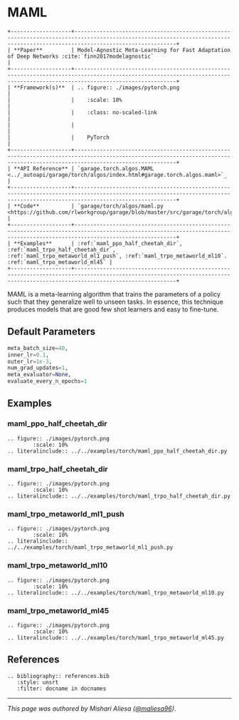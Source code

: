 # MAML

```eval_rst
+-------------------+----------------------------------------------------------------------------------------------------------------------------------------------------------------------------+
| **Paper**         | Model-Agnostic Meta-Learning for Fast Adaptation of Deep Networks :cite:`finn2017modelagnostic`                                                                            |
+-------------------+----------------------------------------------------------------------------------------------------------------------------------------------------------------------------+
| **Framework(s)**  | .. figure:: ./images/pytorch.png                                                                                                                                           |
|                   |    :scale: 10%                                                                                                                                                             |
|                   |    :class: no-scaled-link                                                                                                                                                  |
|                   |                                                                                                                                                                            |
|                   |    PyTorch                                                                                                                                                                 |
+-------------------+----------------------------------------------------------------------------------------------------------------------------------------------------------------------------+
| **API Reference** | `garage.torch.algos.MAML <../_autoapi/garage/torch/algos/index.html#garage.torch.algos.maml>`_                                                                             |
+-------------------+----------------------------------------------------------------------------------------------------------------------------------------------------------------------------+
| **Code**          | `garage/torch/algos/maml.py <https://github.com/rlworkgroup/garage/blob/master/src/garage/torch/algos/maml.py>`_                                                           |
+-------------------+----------------------------------------------------------------------------------------------------------------------------------------------------------------------------+
| **Examples**      | :ref:`maml_ppo_half_cheetah_dir`, :ref:`maml_trpo_half_cheetah_dir`, :ref:`maml_trpo_metaworld_ml1_push`, :ref:`maml_trpo_metaworld_ml10`. :ref:`maml_trpo_metaworld_ml45` |
+-------------------+----------------------------------------------------------------------------------------------------------------------------------------------------------------------------+
```

MAML is a meta-learning algorithm that trains the parameters of a policy such that they generalize well to unseen tasks. In essence, this technique produces models that are good few shot learners and easy to fine-tune.

## Default Parameters

```python
meta_batch_size=40,
inner_lr=0.1,
outer_lr=1e-3,
num_grad_updates=1,
meta_evaluator=None,
evaluate_every_n_epochs=1
```

## Examples

### maml_ppo_half_cheetah_dir

```eval_rst
.. figure:: ./images/pytorch.png
        :scale: 10%
.. literalinclude:: ../../examples/torch/maml_ppo_half_cheetah_dir.py
```

### maml_trpo_half_cheetah_dir

```eval_rst
.. figure:: ./images/pytorch.png
        :scale: 10%
.. literalinclude:: ../../examples/torch/maml_trpo_half_cheetah_dir.py
```

### maml_trpo_metaworld_ml1_push

```eval_rst
.. figure:: ./images/pytorch.png
        :scale: 10%
.. literalinclude:: ../../examples/torch/maml_trpo_metaworld_ml1_push.py
```

### maml_trpo_metaworld_ml10

```eval_rst
.. figure:: ./images/pytorch.png
        :scale: 10%
.. literalinclude:: ../../examples/torch/maml_trpo_metaworld_ml10.py
```

### maml_trpo_metaworld_ml45

```eval_rst
.. figure:: ./images/pytorch.png
        :scale: 10%
.. literalinclude:: ../../examples/torch/maml_trpo_metaworld_ml45.py
```

## References

```eval_rst
.. bibliography:: references.bib
   :style: unsrt
   :filter: docname in docnames
```

----

*This page was authored by Mishari Aliesa ([@maliesa96](https://github.com/maliesa96)).*
